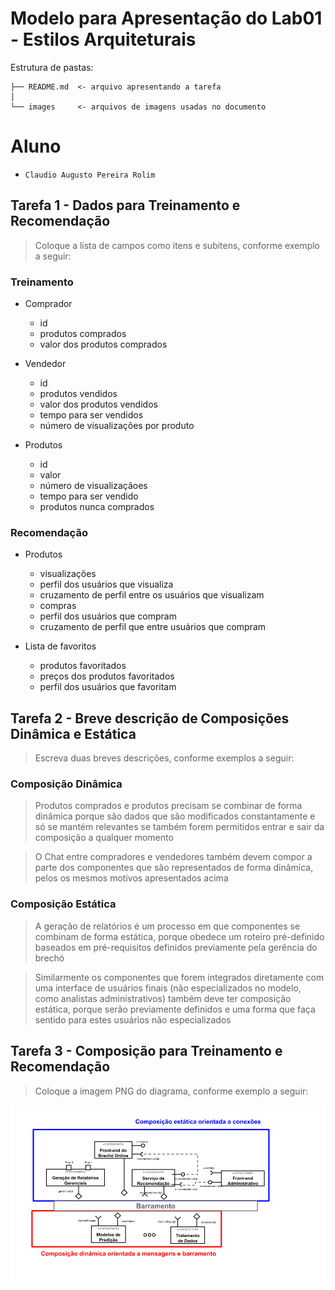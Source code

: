 # Modelo para Apresentação do Lab01 - Estilos Arquiteturais

Estrutura de pastas:

~~~
├── README.md  <- arquivo apresentando a tarefa
│
└── images     <- arquivos de imagens usadas no documento
~~~

# Aluno
* `Claudio Augusto Pereira Rolim`

## Tarefa 1 - Dados para Treinamento e Recomendação

> Coloque a lista de campos como itens e subitens, conforme exemplo a seguir:
>
### Treinamento
* Comprador
    * id
    * produtos comprados
    * valor dos produtos comprados
    


* Vendedor 
    * id
    * produtos vendidos
    * valor dos produtos vendidos
    * tempo para ser vendidos
    * número de visualizações por produto


* Produtos 
    * id
    * valor
    * número de visualizaçãoes
    * tempo para ser vendido
    * produtos nunca comprados
    

### Recomendação

* Produtos
    * visualizações
    * perfil dos usuários que visualiza
    * cruzamento de perfil entre os usuários que visualizam
    * compras
    * perfil dos usuários que compram
    * cruzamento de perfil que entre usuários que compram 
    
* Lista de favoritos
    * produtos favoritados
    * preços dos produtos favoritados
    * perfil dos usuários que favoritam
    

## Tarefa 2 - Breve descrição de Composições Dinâmica e Estática

> Escreva duas breves descrições, conforme exemplos a seguir:
>
### Composição Dinâmica

> Produtos comprados e produtos precisam se combinar de forma dinâmica porque são dados que são modificados constantamente e só se mantém relevantes se também forem permitidos entrar e sair da composição a qualquer momento 

> O Chat entre compradores e vendedores também devem compor a parte dos componentes que são representados de forma dinâmica, pelos os mesmos motivos apresentados acima

### Composição Estática    

> A geração de relatórios é um processo em que componentes se combinam de forma estática, porque obedece um roteiro pré-definido baseados em pré-requisitos definidos previamente pela gerência do brechó

> Similarmente os componentes que forem integrados diretamente com uma interface de usuários finais (não especializados no modelo, como analistas administrativos) também deve ter composição estática, porque serão previamente definidos e uma forma que faça sentido para estes usuários não especializados


## Tarefa 3 - Composição para Treinamento e Recomendação

> Coloque a imagem PNG do diagrama, conforme exemplo a seguir:
>
![Diagrama Eventos](images/recomendation-composition.png)